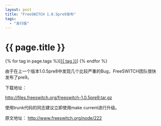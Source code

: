 ```yaml
---
layout: post
title: "FreeSWITCH 1.0.5pre9发布"
tags:
  - "发行版"
---
```


# {{ page.title }}

<div class="tags">
{% for tag in page.tags %}[<a class="tag" href="/tags.html#{{ tag }}">{{ tag }}</a>] {% endfor %}
</div>


由于在上一个版本1.0.5pre8中发现几个比较严重的Bug，FreeSWITCH团队很快发布了pre9。

下载地址：

<http://files.freeswitch.org/freeswitch-1.0.5pre9.tar.gz>

使用trunk代码的同志建议立即使用make current进行升级。



原文地址：
<http://www.freeswitch.org/node/222>
